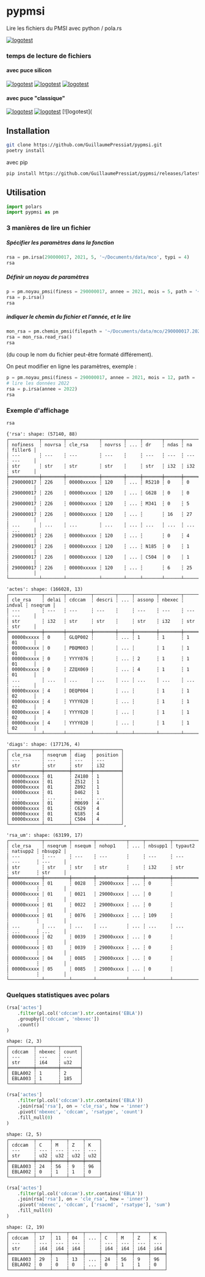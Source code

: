 # pypmsi

Lire les fichiers du PMSI avec python / pola.rs

[![logotest](https://img.shields.io/badge/polars-pypmsi-blue)]()

### temps de lecture de fichiers

#### avec puce silicon

[![logotest](https://img.shields.io/badge/100&nbsp;000&nbsp;rsa-<200ms-firebrick)]()  [![logotest](https://img.shields.io/badge/100&nbsp;000&nbsp;rss-<100ms-firebrick)]()  [![logotest](https://img.shields.io/badge/40&nbsp;000&nbsp;000&nbsp;rsf-1min-firebrick)]()

#### avec puce "classique"

[![logotest](https://img.shields.io/badge/100&nbsp;000&nbsp;rsa-<3sec-firebrick)]()  [![logotest](https://img.shields.io/badge/100&nbsp;000&nbsp;rss-<2sec-firebrick)]()  [![logotest](


## Installation


```sh
git clone https://github.com/GuillaumePressiat/pypmsi.git
poetry install
```

avec pip

```sh
pip install https://github.com/GuillaumePressiat/pypmsi/releases/latest/download/pypmsi-0.1.5-py3-none-any.whl
```


## Utilisation

```python
import polars
import pypmsi as pm
```

### 3 manières de lire un fichier

##### Spécifier les paramètres dans la fonction

```python
rsa = pm.irsa(290000017, 2021, 5, '~/Documents/data/mco', typi = 4)
rsa
```

##### Définir un noyau de paramètres

```python
p = pm.noyau_pmsi(finess = 290000017, annee = 2021, mois = 5, path = '~/Documents/data/mco')
rsa = p.irsa()
rsa
```

##### indiquer le chemin du fichier et l'année, et le lire

```python
mon_rsa = pm.chemin_pmsi(filepath = '~/Documents/data/mco/290000017.2021.5.rsa', annee = 2021)
rsa = mon_rsa.read_rsa()
rsa
```

(du coup le nom du fichier peut-être formaté différement).


On peut modifier en ligne les paramètres, exemple :

```python
p = pm.noyau_pmsi(finess = 290000017, annee = 2021, mois = 12, path = '~/Documents/data/mco')
# lire les données 2022
rsa = p.irsa(annee = 2022)
rsa
```


### Exemple d'affichage 

```python
rsa
```


```
{'rsa': shape: (57140, 88)
┌───────────┬────────┬────────────┬────────┬─────┬───────┬──────┬─────┬─────────┐
│ nofiness  ┆ novrsa ┆ cle_rsa    ┆ novrss ┆ ... ┆ dr    ┆ ndas ┆ na  ┆ filler6 │
│ ---       ┆ ---    ┆ ---        ┆ ---    ┆     ┆ ---   ┆ ---  ┆ --- ┆ ---     │
│ str       ┆ str    ┆ str        ┆ str    ┆     ┆ str   ┆ i32  ┆ i32 ┆ str     │
╞═══════════╪════════╪════════════╪════════╪═════╪═══════╪══════╪═════╪═════════╡
│ 290000017 ┆ 226    ┆ 00000xxxxx ┆ 120    ┆ ... ┆ R5210 ┆ 0    ┆ 0   ┆         │
│ 290000017 ┆ 226    ┆ 00000xxxxx ┆ 120    ┆ ... ┆ G628  ┆ 0    ┆ 0   ┆         │
│ 290000017 ┆ 226    ┆ 00000xxxxx ┆ 120    ┆ ... ┆ M341  ┆ 0    ┆ 5   ┆         │
│ 290000017 ┆ 226    ┆ 00000xxxxx ┆ 120    ┆ ... ┆       ┆ 16   ┆ 27  ┆         │
│ ...       ┆ ...    ┆ ...        ┆ ...    ┆ ... ┆ ...   ┆ ...  ┆ ... ┆ ...     │
│ 290000017 ┆ 226    ┆ 00000xxxxx ┆ 120    ┆ ... ┆       ┆ 0    ┆ 4   ┆         │
│ 290000017 ┆ 226    ┆ 00000xxxxx ┆ 120    ┆ ... ┆ N185  ┆ 0    ┆ 1   ┆         │
│ 290000017 ┆ 226    ┆ 00000xxxxx ┆ 120    ┆ ... ┆ C504  ┆ 0    ┆ 1   ┆         │
│ 290000017 ┆ 226    ┆ 00000xxxxx ┆ 120    ┆ ... ┆       ┆ 6    ┆ 25  ┆         │
└───────────┴────────┴────────────┴────────┴─────┴───────┴──────┴─────┴─────────┘, 

'actes': shape: (166028, 13)
┌────────────┬───────┬─────────┬────────┬─────┬────────┬────────┬────────┬─────────┐
│ cle_rsa    ┆ delai ┆ cdccam  ┆ descri ┆ ... ┆ assonp ┆ nbexec ┆ indval ┆ nseqrum │
│ ---        ┆ ---   ┆ ---     ┆ ---    ┆     ┆ ---    ┆ ---    ┆ ---    ┆ ---     │
│ str        ┆ i32   ┆ str     ┆ str    ┆     ┆ str    ┆ i32    ┆ str    ┆ str     │
╞════════════╪═══════╪═════════╪════════╪═════╪════════╪════════╪════════╪═════════╡
│ 00000xxxxx ┆ 0     ┆ GLQP002 ┆        ┆ ... ┆ 1      ┆ 1      ┆ 1      ┆ 01      │
│ 00000xxxxx ┆ 0     ┆ PBQM003 ┆        ┆ ... ┆        ┆ 1      ┆ 1      ┆ 01      │
│ 00000xxxxx ┆ 0     ┆ YYYY076 ┆        ┆ ... ┆ 2      ┆ 1      ┆ 1      ┆ 01      │
│ 00000xxxxx ┆ 0     ┆ ZZQX069 ┆        ┆ ... ┆ 4      ┆ 1      ┆ 1      ┆ 01      │
│ ...        ┆ ...   ┆ ...     ┆ ...    ┆ ... ┆ ...    ┆ ...    ┆ ...    ┆ ...     │
│ 00000xxxxx ┆ 4     ┆ DEQP004 ┆        ┆ ... ┆        ┆ 1      ┆ 1      ┆ 02      │
│ 00000xxxxx ┆ 4     ┆ YYYY020 ┆        ┆ ... ┆        ┆ 1      ┆ 1      ┆ 02      │
│ 00000xxxxx ┆ 4     ┆ YYYY020 ┆        ┆ ... ┆        ┆ 1      ┆ 1      ┆ 02      │
│ 00000xxxxx ┆ 4     ┆ YYYY020 ┆        ┆ ... ┆        ┆ 1      ┆ 1      ┆ 02      │
└────────────┴───────┴─────────┴────────┴─────┴────────┴────────┴────────┴─────────┘, 

'diags': shape: (177176, 4)
┌────────────┬─────────┬───────┬──────────┐
│ cle_rsa    ┆ nseqrum ┆ diag  ┆ position │
│ ---        ┆ ---     ┆ ---   ┆ ---      │
│ str        ┆ str     ┆ str   ┆ i32      │
╞════════════╪═════════╪═══════╪══════════╡
│ 00000xxxxx ┆ 01      ┆ Z4180 ┆ 1        │
│ 00000xxxxx ┆ 01      ┆ Z512  ┆ 1        │
│ 00000xxxxx ┆ 01      ┆ Z092  ┆ 1        │
│ 00000xxxxx ┆ 01      ┆ D462  ┆ 1        │
│ ...        ┆ ...     ┆ ...   ┆ ...      │
│ 00000xxxxx ┆ 01      ┆ M0699 ┆ 4        │
│ 00000xxxxx ┆ 01      ┆ C629  ┆ 4        │
│ 00000xxxxx ┆ 01      ┆ N185  ┆ 4        │
│ 00000xxxxx ┆ 01      ┆ C504  ┆ 4        │
└────────────┴─────────┴───────┴──────────┘, 

'rsa_um': shape: (63199, 17)
┌────────────┬─────────┬────────┬───────────┬─────┬─────────┬─────────┬──────────┬─────────┐
│ cle_rsa    ┆ nseqrum ┆ nsequm ┆ nohop1    ┆ ... ┆ nbsupp1 ┆ typaut2 ┆ natsupp2 ┆ nbsupp2 │
│ ---        ┆ ---     ┆ ---    ┆ ---       ┆     ┆ ---     ┆ ---     ┆ ---      ┆ ---     │
│ str        ┆ str     ┆ str    ┆ str       ┆     ┆ i32     ┆ str     ┆ str      ┆ str     │
╞════════════╪═════════╪════════╪═══════════╪═════╪═════════╪═════════╪══════════╪═════════╡
│ 00000xxxxx ┆ 01      ┆ 0028   ┆ 29000xxxx ┆ ... ┆ 0       ┆         ┆          ┆         │
│ 00000xxxxx ┆ 01      ┆ 0021   ┆ 29000xxxx ┆ ... ┆ 0       ┆         ┆          ┆         │
│ 00000xxxxx ┆ 01      ┆ 0022   ┆ 29000xxxx ┆ ... ┆ 0       ┆         ┆          ┆         │
│ 00000xxxxx ┆ 01      ┆ 0076   ┆ 29000xxxx ┆ ... ┆ 109     ┆         ┆          ┆         │
│ ...        ┆ ...     ┆ ...    ┆ ...       ┆ ... ┆ ...     ┆ ...     ┆ ...      ┆ ...     │
│ 00000xxxxx ┆ 02      ┆ 0039   ┆ 29000xxxx ┆ ... ┆ 0       ┆         ┆          ┆         │
│ 00000xxxxx ┆ 03      ┆ 0039   ┆ 29000xxxx ┆ ... ┆ 0       ┆         ┆          ┆         │
│ 00000xxxxx ┆ 04      ┆ 0085   ┆ 29000xxxx ┆ ... ┆ 0       ┆         ┆          ┆         │
│ 00000xxxxx ┆ 05      ┆ 0085   ┆ 29000xxxx ┆ ... ┆ 0       ┆         ┆          ┆         │
└────────────┴─────────┴────────┴───────────┴─────┴─────────┴─────────┴──────────┴─────────┘}
```


### Quelques statistiques avec polars


```python
(rsa['actes']
	.filter(pl.col('cdccam').str.contains('EBLA'))
	.groupby(['cdccam', 'nbexec'])
	.count()
)
```

```
shape: (2, 3)
┌─────────┬────────┬───────┐
│ cdccam  ┆ nbexec ┆ count │
│ ---     ┆ ---    ┆ ---   │
│ str     ┆ i64    ┆ u32   │
╞═════════╪════════╪═══════╡
│ EBLA002 ┆ 1      ┆ 2     │
│ EBLA003 ┆ 1      ┆ 185   │
└─────────┴────────┴───────┘
```

```python
(rsa['actes']
	.filter(pl.col('cdccam').str.contains('EBLA'))
	.join(rsa['rsa'], on = 'cle_rsa', how = 'inner')
	.pivot('nbexec', 'cdccam', 'rsatype', 'count')
	.fill_null(0)
)
```

```
shape: (2, 5)
┌─────────┬─────┬─────┬─────┬─────┐
│ cdccam  ┆ C   ┆ M   ┆ Z   ┆ K   │
│ ---     ┆ --- ┆ --- ┆ --- ┆ --- │
│ str     ┆ u32 ┆ u32 ┆ u32 ┆ u32 │
╞═════════╪═════╪═════╪═════╪═════╡
│ EBLA003 ┆ 24  ┆ 56  ┆ 9   ┆ 96  │
│ EBLA002 ┆ 0   ┆ 1   ┆ 1   ┆ 0   │
└─────────┴─────┴─────┴─────┴─────┘
```

```python
(rsa['actes']
	.filter(pl.col('cdccam').str.contains('EBLA'))
	.join(rsa['rsa'], on = 'cle_rsa', how = 'inner')
	.pivot('nbexec', 'cdccam', ['rsacmd', 'rsatype'], 'sum')
	.fill_null(0)
)
```

```
shape: (2, 19)
┌─────────┬─────┬─────┬─────┬─────┬─────┬─────┬─────┬─────┐
│ cdccam  ┆ 17  ┆ 11  ┆ 04  ┆ ... ┆ C   ┆ M   ┆ Z   ┆ K   │
│ ---     ┆ --- ┆ --- ┆ --- ┆     ┆ --- ┆ --- ┆ --- ┆ --- │
│ str     ┆ i64 ┆ i64 ┆ i64 ┆     ┆ i64 ┆ i64 ┆ i64 ┆ i64 │
╞═════════╪═════╪═════╪═════╪═════╪═════╪═════╪═════╪═════╡
│ EBLA003 ┆ 29  ┆ 1   ┆ 13  ┆ ... ┆ 24  ┆ 56  ┆ 9   ┆ 96  │
│ EBLA002 ┆ 0   ┆ 0   ┆ 0   ┆ ... ┆ 0   ┆ 1   ┆ 1   ┆ 0   │
└─────────┴─────┴─────┴─────┴─────┴─────┴─────┴─────┴─────┘
```

